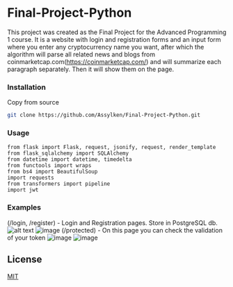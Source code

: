 # Final-Project-Python

This project was created as the Final Project for the Advanced Programming 1 course. 
It is a website with login and registration forms and an input form where you enter any cryptocurrency name you want, after which the algorithm will parse all related news and blogs from coinmarketcap.com(https://coinmarketcap.com/) and will summarize each paragraph separately. Then it will show them on the page.

### Installation
Copy from source
```bash
git clone https://github.com/Assylken/Final-Project-Python.git
```

### Usage

```
from flask import Flask, request, jsonify, request, render_template
from flask_sqlalchemy import SQLAlchemy
from datetime import datetime, timedelta
from functools import wraps
from bs4 import BeautifulSoup
import requests
from transformers import pipeline
import jwt
```

### Examples
(/login, /register) - Login and Registration pages. Store in PostgreSQL db. 
![alt text](![image](https://user-images.githubusercontent.com/79912262/141839589-bcbd6219-eec9-43d9-ba69-53135bcf4bbf.png))
![image](![image](https://user-images.githubusercontent.com/79912262/141839842-dda17baf-6a55-4e91-97c2-259a438e7cfd.png))
(/protected) - On this page you can check the validation of your token
![image](![image](https://user-images.githubusercontent.com/79912262/141839842-dda17baf-6a55-4e91-97c2-259a438e7cfd.png))
![image](https://user-images.githubusercontent.com/79912262/138473334-88d2cb9d-20bd-4a95-be9e-354d20ce0ab9.png)

## License
[MIT](https://choosealicense.com/licenses/mit/)
